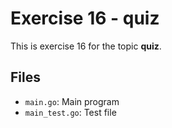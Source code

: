# Exercise 16 - quiz

This is exercise 16 for the topic **quiz**.

## Files
- `main.go`: Main program
- `main_test.go`: Test file
